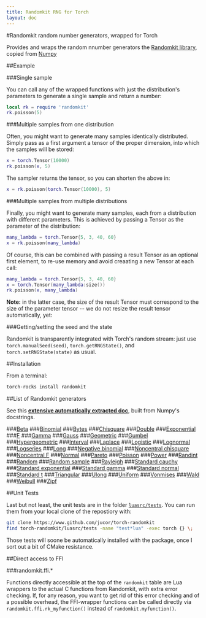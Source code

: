 ```yaml
---
title: Randomkit RNG for Torch
layout: doc
---
```


#Randomkit random number generators, wrapped for Torch

Provides and wraps the random nnumber generators the [Randomkit library](), copied from [Numpy]()

##Example

###Single sample

You can call any of the wrapped functions with just the distribution's parameters to generate a single sample and return a number:

```lua
local rk = require 'randomkit'
rk.poisson(5)
```

###Multiple samples from one distribution

Often, you might want to generate many samples identically distributed. Simply pass as a first argument a tensor of the proper dimension, into which the samples will be stored:

```lua
x = torch.Tensor(10000)
rk.poisson(x, 5)
```

The sampler returns the tensor, so you can shorten the above in:

```lua
x = rk.poisson(torch.Tensor(10000), 5)
```

###Multiple samples from multiple distributions

Finally, you might want to generate many samples, each from a distribution with different parameters. This is achieved by passing a Tensor as the parameter of the distribution:

```lua
many_lambda = torch.Tensor{5, 3, 40, 60}
x = rk.poisson(many_lambda)
```

Of course, this can be combined with passing a result Tensor as an optional first element, to re-use memory and avoid creaating a new Tensor at each call:

```lua
many_lambda = torch.Tensor{5, 3, 40, 60}
x = torch.Tensor(many_lambda:size())
rk.poisson(x, many_lambda)
```

**Note:** in the latter case, the size of the result Tensor must correspond to the size of the parameter tensor -- we do not resize the result tensor automatically, yet:

###Getting/setting the seed and the state

Randomkit is transparently integrated with Torch's random stream: just use `torch.manualSeed(seed)`, `torch.getRNGState()`, and `torch.setRNGState(state)` as usual.


##Installation

From a terminal:

```bash
torch-rocks install randomkit
```

##List of Randomkit generators

See this **[extensive automatically extracted doc](randomkit.html)**, built from Numpy's docstrings.

###[Beta](randomkit.html#beta)
###[Binomial](randomkit.html#binomial)
###[Bytes](randomkit.html#bytes)
###[Chisquare](randomkit.html#chisquare)
###[Double](randomkit.html#double)
###[Exponential](randomkit.html#exponential)
###[F](randomkit.html#f)
###[Gamma](randomkit.html#gamma)
###[Gauss](randomkit.html#gauss)
###[Geometric](randomkit.html#geometric)
###[Gumbel](randomkit.html#gumbel)
###[Hypergeometric](randomkit.html#hypergeometric)
###[Interval](randomkit.html#interval)
###[Laplace](randomkit.html#laplace)
###[Logistic](randomkit.html#logistic)
###[Lognormal](randomkit.html#lognormal)
###[Logseries](randomkit.html#logseries)
###[Long](randomkit.html#long)
###[Negative binomial](randomkit.html#negative_binomial)
###[Noncentral chisquare](randomkit.html#noncentral_chisquare)
###[Noncentral F](randomkit.html#noncentral_f)
###[Normal](randomkit.html#normal)
###[Pareto](randomkit.html#pareto)
###[Poisson](randomkit.html#poisson)
###[Power](randomkit.html#power)
###[Randint](randomkit.html#randint)
###[Random](randomkit.html#random)
###[Random sample](randomkit.html#random_sample)
###[Rayleigh](randomkit.html#rayleigh)
###[Standard cauchy](randomkit.html#standard_cauchy)
###[Standard exponential](randomkit.html#standard_exponential)
###[Standard gamma](randomkit.html#standard_gamma)
###[Standard normal](randomkit.html#standard_normal)
###[Standard t](randomkit.html#standard_t)
###[Triangular](randomkit.html#triangular)
###[Ulong](randomkit.html#ulong)
###[Uniform](randomkit.html#uniform)
###[Vonmises](randomkit.html#vonmises)
###[Wald](randomkit.html#wald)
###[Weibull](randomkit.html#weibull)
###[Zipf](randomkit.html#zipf)

##Unit Tests

Last but not least, the unit tests are in the folder
[`luasrc/tests`](https://github.com/jucor/torch-randomkit/tree/master/luasrc/tests). You can run them from your local clone of the repostiory with:

```bash
git clone https://www.github.com/jucor/torch-randomkit
find torch-randomkit/luasrc/tests -name "test*lua" -exec torch {} \;
```

Those tests will soone be automatically installed with the package, once I sort out a bit of CMake resistance.

##Direct access to FFI

###randomkit.ffi.*

Functions directly accessible at the top of the `randomkit` table are Lua wrappers to the actual C functions from Randomkit, with extra error checking. If, for any reason, you want to get rid of this error checking and of a possible overhead, the FFI-wrapper functions can be called directly via `randomkit.ffi.rk_myfunction()` instead of `randomkit.myfunction()`.


